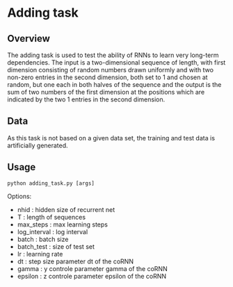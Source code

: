 # Adding task

## Overview
The adding task is used to test the ability of RNNs to learn very long-term dependencies. The input is a two-dimensional sequence of length, with first dimension consisting of random numbers drawn uniformly and with two non-zero entries in the second dimension, both set to $1$ and chosen at random, but one each in both halves of the sequence and the output is the sum of two numbers of the first dimension at the positions which are indicated by the two 1 entries in the second dimension.
## Data
As this task is not based on a given data set, the training and test data is artificially generated.
## Usage

```
python adding_task.py [args]
```

Options:
- nhid : hidden size of recurrent net
- T : length of sequences
- max_steps : max learning steps
- log_interval : log interval
- batch : batch size
- batch_test : size of test set
- lr : learning rate
- dt : step size parameter dt of the coRNN
- gamma : y controle parameter gamma of the coRNN
- epsilon : z controle parameter epsilon of the coRNN
